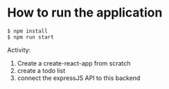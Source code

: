 # How to run the application

```
$ npm install
$ npm run start
```

Activity:

1. Create a create-react-app from scratch
2. create a todo list
3. connect the expressJS API to this backend
